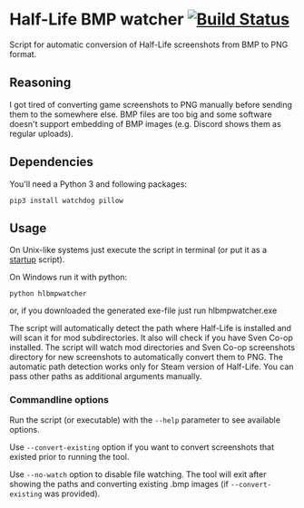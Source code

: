 # Half-Life BMP watcher [![Build Status](https://github.com/FreeSlave/hlbmpwatcher/actions/workflows/build.yml/badge.svg?branch=master)](https://github.com/FreeSlave/hlbmpwatcher/actions/workflows/build.yml)

Script for automatic conversion of Half-Life screenshots from BMP to PNG format.

## Reasoning

I got tired of converting game screenshots to PNG manually before sending them to the somewhere else. BMP files are too big and some software doesn't support embedding of BMP images (e.g. Discord shows them as regular uploads).

## Dependencies

You'll need a Python 3 and following packages:

```
pip3 install watchdog pillow
```

## Usage

On Unix-like systems just execute the script in terminal (or put it as a [startup](https://wiki.archlinux.org/title/autostarting) script).

On Windows run it with python:

```
python hlbmpwatcher
```

or, if you downloaded the generated exe-file just run hlbmpwatcher.exe

The script will automatically detect the path where Half-Life is installed and will scan it for mod subdirectories. It also will check if you have Sven Co-op installed. The script will watch mod directories and Sven Co-op screenshots directory for new screenshots to automatically convert them to PNG. The automatic path detection works only for Steam version of Half-Life. You can pass other paths as additional arguments manually.

### Commandline options

Run the script (or executable) with the `--help` parameter to see available options.

Use `--convert-existing` option if you want to convert screenshots that existed prior to running the tool.

Use `--no-watch` option to disable file watching. The tool will exit after showing the paths and converting existing .bmp images (if `--convert-existing` was provided).
